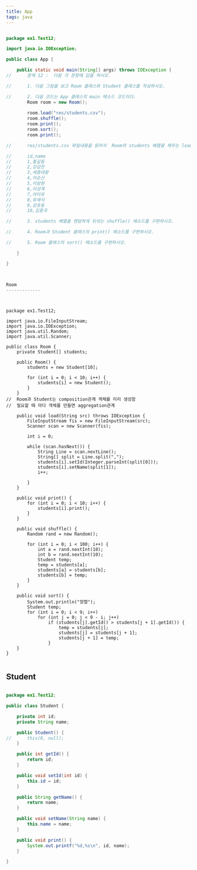 ```yaml
---
title: App
tags: java
---
```


```java

package ex1.Test12;

import java.io.IOException;

public class App {

	public static void main(String[] args) throws IOException {
//		문제 12 :  다음 각 문항에 답을 하시오.

//		1. 다음 그림을 보고 Room 클래스와 Student 클래스를 작성하시오.

//		2. 다음 코드는 App 클래스의 main 메소드 코드이다.
		Room room = new Room();
		
		room.load("res/students.csv");
		room.shuffle();
		room.print();
		room.sort();
		room.print();

//		res/students.csv 파일내용을 읽어서  Room의 students 배열을 채우는 load() 코드를 작성하시오. students.csv 파일 내용은 다음과 같다.

//		id,name
//		1,홍길동
//		2,강감찬
//		3,세종대왕
//		4,이순신
//		5,이방원
//		6,이성계
//		7,아이유
//		8,유재석
//		9,강호동
//		10,김종국

//		3. students 배열을 랜덤하게 뒤섞는 shuffle() 메소드를 구현하시오.

//		4. Room과 Student 클래스의 print() 메소드를 구현하시오.

//		5. Room 클래스의 sort() 메소드를 구현하시오.

	}

}



Room
-------------

```

<pre><code>

package ex1.Test12;

import java.io.FileInputStream;
import java.io.IOException;
import java.util.Random;
import java.util.Scanner;

public class Room {
	private Student[] students;

	public Room() {
		students = new Student[10];

		for (int i = 0; i < 10; i++) {
			students[i] = new Student();
		}
	}
//	Room과 Student는 composition관계 객체를 미리 생성함
//	필요할 때 마다 객체를 만들면 aggregation관계

	public void load(String src) throws IOException {
		FileInputStream fis = new FileInputStream(src);
		Scanner scan = new Scanner(fis);

		int i = 0;

		while (scan.hasNext()) {
			String Line = scan.nextLine();
			String[] split = Line.split(",");
			students[i].setId(Integer.parseInt(split[0]));
			students[i].setName(split[1]);
			i++;

		}
	}

	public void print() {
		for (int i = 0; i < 10; i++) {
			students[i].print();
		}
	}

	public void shuffle() {
		Random rand = new Random();

		for (int i = 0; i < 100; i++) {
			int a = rand.nextInt(10);
			int b = rand.nextInt(10);
			Student temp;
			temp = students[a];
			students[a] = students[b];
			students[b] = temp;
		}
	}

	public void sort() {
		System.out.println("정렬");
		Student temp;
		for (int i = 0; i < 9; i++)
			for (int j = 0; j < 9 - i; j++)
				if (students[j].getId() > students[j + 1].getId()) {
					temp = students[j];
					students[j] = students[j + 1];
					students[j + 1] = temp;
				}
	}
}

</code></pre>

Student
-------------

```java

package ex1.Test12;

public class Student {

	private int id;
	private String name;

	public Student() {
//		this(0, null);
	}

	public int getId() {
		return id;
	}

	public void setId(int id) {
		this.id = id;
	}

	public String getName() {
		return name;
	}

	public void setName(String name) {
		this.name = name;
	}

	public void print() {
		System.out.printf("%d,%s\n", id, name);
	}

}

```
